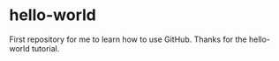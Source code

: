 # hello-world
First repository for me to learn how to use GitHub. Thanks for the hello-world tutorial.
